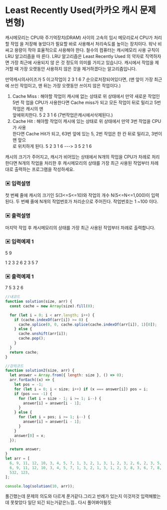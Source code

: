 # Least Recently Used(카카오 캐시 문제 변형)

캐시메모리는 CPU와 주기억장치(DRAM) 사이의 고속의 임시 메모리로서 CPU가 처리할 작업 을 저장해 놓았다가 필요할 바로 사용해서 처리속도를 높이는 장치이다. 워낙 비싸고 용량이 작아 효율적으로 사용해야 한다. 철수의 컴퓨터는 캐시메모리 사용 규칙이 LRU 알고리즘을 따 른다. LRU 알고리즘은 Least Recently Used 의 약자로 직역하자면 가장 최근에 사용되지 않 은 것 정도의 의미를 가지고 있습니다. 캐시에서 작업을 제거할 때 가장 오랫동안 사용하지 않은 것을 제거하겠다는 알고리즘입니다.

만약캐시의사이즈가 5 이고작업이 2 3 1 6 7 순으로저장되어있다면, (맨 앞이 가장 최근에 쓰인 작업이고, 맨 뒤는 가장 오랫동안 쓰이지 않은 작업이다.)

1.  Cache Miss : 해야할 작업이 캐시에 없는 상태로 위 상태에서 만약 새로운 작업인 5번 작 업을 CPU가 사용한다면 Cache miss가 되고 모든 작업이 뒤로 밀리고 5번작업은 캐시의 맨  
    앞에위치한다. 5 2 3 1 6 (7번작업은캐시에서삭제된다.)
2.  Cache Hit : 해야할 작업이 캐시에 있는 상태로 위 상태에서 만약 3번 작업을 CPU가 사용  
    한다면 Cache Hit가 되고, 63번 앞에 있는 5, 2번 작업은 한 칸 뒤로 밀리고, 3번이 맨 앞으  
    로 위치하게 된다. 5 2 3 1 6 ---> 3 5 2 1 6

캐시의 크기가 주어지고, 캐시가 비어있는 상태에서 N개의 작업을 CPU가 차례로 처리한다면 N개의 작업을 처리한 후 캐시메모리의 상태를 가장 최근 사용된 작업부터 차례대로 출력하는 프로그램을 작성하세요.

### ▣ 입력설명

첫 번째 줄에 캐시의 크기인 S(3<=S<=10)와 작업의 개수 N(5<=N<=1,000)이 입력된다. 두 번째 줄에 N개의 작업번호가 처리순으로 주어진다. 작업번호는 1 ~100 이다.

### ▣ 출력설명

마지막 작업 후 캐시메모리의 상태를 가장 최근 사용된 작업부터 차례로 출력합니다.

### ▣ 입력예제 1

5 9

1 2 3 2 6 2 3 5 7

### ▣ 출력예제 1

7 5 3 2 6

```javascript
//내코드
function solution(size, arr) {
  const cache = new Array(size).fill(0);

  for (let i = 0; i < arr.length; i++) {
    if (cache.indexOf(arr[i]) >= 0) {
      cache.splice(0, 0, cache.splice(cache.indexOf(arr[i]), 1)[0]);
    } else {
      cache.unshift(arr[i]);
      cache.pop();
    }
  }
  return cache;
}

//강의코드
function solution2(size, arr) {
  let answer = Array.from({ length: size }, () => 0);
  arr.forEach((x) => {
    let pos = -1;
    for (let i = 0; i < size; i++) if (x === answer[i]) pos = i;
    if (pos === -1) {
      for (let i = size - 1; i >= 1; i--) {
        answer[i] = answer[i - 1];
      }
    } else {
      for (let i = pos; i >= 1; i--) {
        answer[i] = answer[i - 1];
      }
    }
    answer[0] = x;
  });

  return answer;
}
let arr = [
  6, 9, 11, 12, 10, 3, 4, 5, 7, 1, 3, 2, 1, 3, 1, 2, 3, 2, 6, 2, 3, 5, 7, 3, 2,
  6, 9, 11, 12, 10, 3, 4, 5, 7, 1, 3, 2, 1, 3, 1, 2, 3, 8, 3, 6, 7, 8, 3, 245,
  532, 123,
];

console.log(solution(10, arr));
```

풀긴했는데 문제의 의도와 다르게 푼거같다.그리고 반례가 있는지 이것저것 입력해봤는데 못찾았다 일단 되긴 되는거같은느낌.. 다시 풀어봐야될듯
